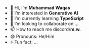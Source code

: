 - 👋 Hi, I’m **Muhammad Waqas**
- 👀 I’m interested in **Generative AI**
- 🌱 I’m currently learning **TypeScript**
- 💞️ I’m looking to collaborate on ...
- 📫 How to reach me discord/**m.w.**
- 😄 Pronouns: He/Him
- ⚡ Fun fact: ...

<!---
404mw/404mw is a ✨ special ✨ repository because its `README.md` (this file) appears on your GitHub profile.
You can click the Preview link to take a look at your changes.
--->
